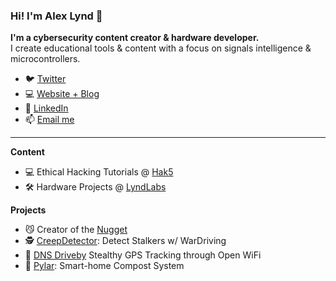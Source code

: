 ### Hi! I'm Alex Lynd 👋
**I'm a cybersecurity content creator & hardware developer.**  
I create educational tools & content with a focus on signals intelligence & microcontrollers.

- 🐦 [Twitter](https://twitter.com/alexlynd) 
- 💻 [Website + Blog](https://alexlynd.com) 
- 🔗 [LinkedIn](https://linkedin.com/in/alex-lynd)  
- 📫 [Email me](alex@alexlynd.com)
---
**Content**
- 💻 Ethical Hacking Tutorials @ [Hak5](https://youtube.com/Hak5)
- 🛠️ Hardware Projects @ [LyndLabs](https://youtube.com/@LyndLabs)

**Projects**
- 😼 Creator of the [Nugget](https://usbnugget.com)
- 🕵️ [CreepDetector](https://creepdetector.wtf): Detect Stalkers w/ WarDriving
- 🚗 [DNS Driveby](https://dnsdriveby.com) Stealthy GPS Tracking through Open WiFi
- 🌱 [Pylar](https://github.com/pylar-io): Smart-home Compost System
